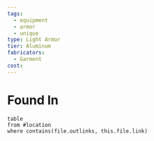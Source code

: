 ```yaml
---
tags:
  - equipment
  - armor
  - unique
type: Light Armor
tier: Aluminum
fabricators:
  - Garment
cost:
---
```

# Found In
```dataview
table
from #location 
where contains(file.outlinks, this.file.link)
```
